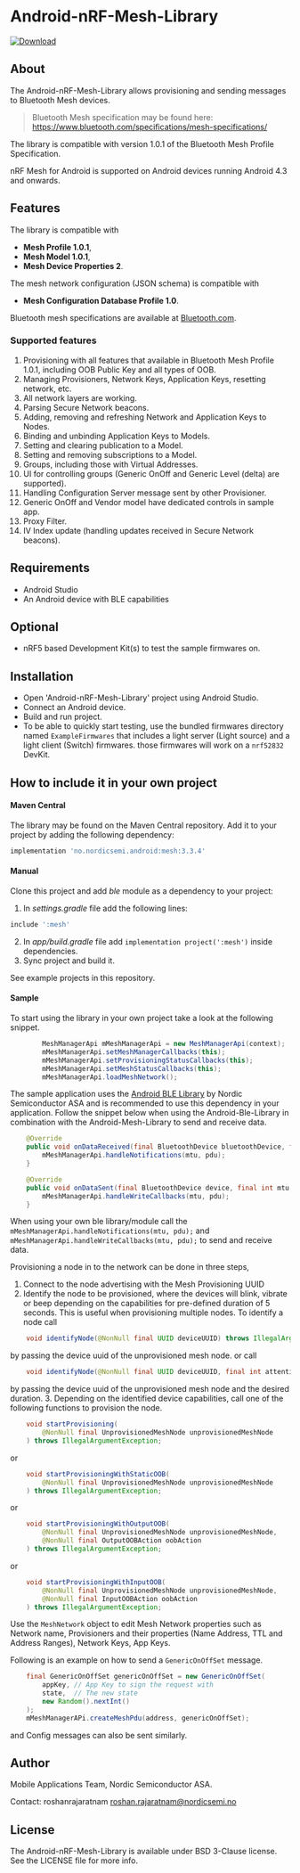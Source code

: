 # Android-nRF-Mesh-Library
[ ![Download](https://maven-badges.herokuapp.com/maven-central/no.nordicsemi.android/mesh/badge.svg?style=plastic) ](https://search.maven.org/artifact/no.nordicsemi.android/mesh)

## About
The Android-nRF-Mesh-Library allows provisioning and sending messages to Bluetooth Mesh devices.

> Bluetooth Mesh specification may be found here: https://www.bluetooth.com/specifications/mesh-specifications/

The library is compatible with version 1.0.1 of the Bluetooth Mesh Profile Specification.

nRF Mesh for Android is supported on Android devices running Android 4.3 and onwards.
## Features

The library is compatible with
- **Mesh Profile 1.0.1**,
- **Mesh Model 1.0.1**,
- **Mesh Device Properties 2**.

The mesh network configuration (JSON schema) is compatible with
- **Mesh Configuration Database Profile 1.0**.

Bluetooth mesh specifications are available at
[Bluetooth.com](https://www.bluetooth.com/specifications/specs/?status=active&show_latest_version=1&keyword=mesh).

### Supported features
1. Provisioning with all features that available in Bluetooth Mesh Profile 1.0.1, including
   OOB Public Key and all types of OOB.
2. Managing Provisioners, Network Keys, Application Keys, resetting network, etc.
3. All network layers are working.
4. Parsing Secure Network beacons.
5. Adding, removing and refreshing Network and Application Keys to Nodes.
6. Binding and unbinding Application Keys to Models.
7. Setting and clearing publication to a Model.
8. Setting and removing subscriptions to a Model.
9. Groups, including those with Virtual Addresses.
10. UI for controlling groups (Generic OnOff and Generic Level (delta) are supported).
12. Handling Configuration Server message sent by other Provisioner.
13. Generic OnOff and Vendor model have dedicated controls in sample app.
14. Proxy Filter.
15. IV Index update (handling updates received in Secure Network beacons).


## Requirements

* Android Studio
* An Android device with BLE capabilities

## Optional

* nRF5 based Development Kit(s) to test the sample firmwares on.

## Installation

* Open 'Android-nRF-Mesh-Library' project using Android Studio.
* Connect an Android device.
* Build and run project.
* To be able to quickly start testing, use the bundled firmwares directory named `ExampleFirmwares`
that includes a light server (Light source) and a light client (Switch) firmwares. those firmwares
will work on a `nrf52832` DevKit.

## How to include it in your own project

#### Maven Central

The library may be found on the Maven Central repository.
Add it to your project by adding the following dependency:

```groovy
implementation 'no.nordicsemi.android:mesh:3.3.4'
```

#### Manual

Clone this project and add *ble* module as a dependency to your project:

1. In *settings.gradle* file add the following lines:
```groovy
include ':mesh'
```

2. In *app/build.gradle* file add `implementation project(':mesh')` inside dependencies.
3. Sync project and build it.

See example projects in this repository.

#### Sample

To start using the library in your own project take a look at the following snippet.
```java
        MeshManagerApi mMeshManagerApi = new MeshManagerApi(context);
        mMeshManagerApi.setMeshManagerCallbacks(this);
        mMeshManagerApi.setProvisioningStatusCallbacks(this);
        mMeshManagerApi.setMeshStatusCallbacks(this);
        mMeshManagerApi.loadMeshNetwork();
```

The sample application uses the [Android BLE Library](https://github.com/NordicSemiconductor/Android-BLE-Library/)
by Nordic Semiconductor ASA and is recommended to use this dependency in your application.
Follow the snippet below when using the Android-Ble-Library in combination with the Android-Mesh-Library
to send and receive data.
```java
    @Override
    public void onDataReceived(final BluetoothDevice bluetoothDevice, final int mtu, final byte[] pdu) {
        mMeshManagerApi.handleNotifications(mtu, pdu);
    }

    @Override
    public void onDataSent(final BluetoothDevice device, final int mtu, final byte[] pdu) {
        mMeshManagerApi.handleWriteCallbacks(mtu, pdu);
    }
```
When using your own ble library/module call the `mMeshManagerApi.handleNotifications(mtu, pdu);` and
`mMeshManagerApi.handleWriteCallbacks(mtu, pdu);` to send and receive data.

Provisioning a node in to the network can be done in three steps,

1. Connect to the node advertising with the Mesh Provisioning UUID
2. Identify the node to be provisioned, where the devices will blink, vibrate or beep depending on
the capabilities for pre-defined duration of 5 seconds. This is useful when provisioning multiple nodes.
To identify a node call
```java
    void identifyNode(@NonNull final UUID deviceUUID) throws IllegalArgumentException;
```
by passing the device uuid of the unprovisioned mesh node.
or call
```java
    void identifyNode(@NonNull final UUID deviceUUID, final int attentionTimer) throws IllegalArgumentException;
```
by passing the device uuid of the unprovisioned mesh node and the desired duration.
3. Depending on the identified device capabilities, call one of the following functions to provision
   the node.
```java
    void startProvisioning(
        @NonNull final UnprovisionedMeshNode unprovisionedMeshNode
    ) throws IllegalArgumentException;
```
or
```java
    void startProvisioningWithStaticOOB(
        @NonNull final UnprovisionedMeshNode unprovisionedMeshNode
    ) throws IllegalArgumentException;
```
or
```java
    void startProvisioningWithOutputOOB(
        @NonNull final UnprovisionedMeshNode unprovisionedMeshNode,
        @NonNull final OutputOOBAction oobAction
    ) throws IllegalArgumentException;
```
or
```java
    void startProvisioningWithInputOOB(
        @NonNull final UnprovisionedMeshNode unprovisionedMeshNode,
        @NonNull final InputOOBAction oobAction
    ) throws IllegalArgumentException;
```
Use the `MeshNetwork` object to edit Mesh Network properties such as Network name, Provisioners and
their properties (Name Address, TTL and Address Ranges), Network Keys, App Keys.

Following is an example on how to send a `GenericOnOffSet` message.
```java
    final GenericOnOffSet genericOnOffSet = new GenericOnOffSet(
        appKey, // App Key to sign the request with
        state,  // The new state
        new Random().nextInt()
    );
    mMeshManagerAPi.createMeshPdu(address, genericOnOffSet);
```
and Config messages can also be sent similarly.

## Author

Mobile Applications Team, Nordic Semiconductor ASA.

Contact: roshanrajaratnam <roshan.rajaratnam@nordicsemi.no>

## License

The Android-nRF-Mesh-Library is available under BSD 3-Clause license. See the LICENSE file for more info.
